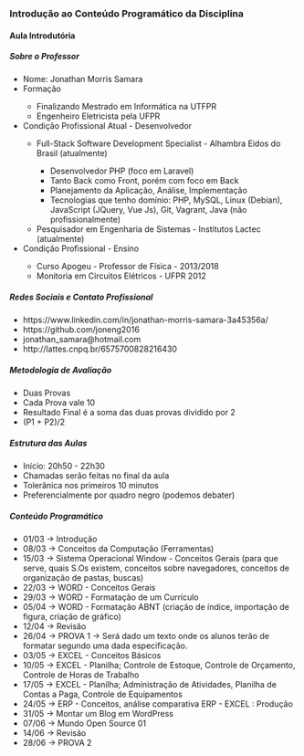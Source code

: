 <h3>Introdução ao Conteúdo Programático da Disciplina</h3>

<h4>Aula Introdutória</h4>
<h5>Sobre o Professor</h5>
<ul>
	<li>Nome: Jonathan Morris Samara</li>
	<li>Formação</li>
	<ul>
		<li>Finalizando Mestrado em Informática na UTFPR</li>
		<li>Engenheiro Eletricista pela UFPR</li>
	</ul>
	<li>Condição Profissional Atual - Desenvolvedor</li>
	<ul>
		<li>Full-Stack Software Development Specialist - Alhambra Eidos do Brasil (atualmente)</li>
		<ul>
			<li>Desenvolvedor PHP (foco em Laravel)</li>
			<li>Tanto Back como Front, porém com foco em Back</li>
			<li>Planejamento da Aplicação, Análise, Implementação</li>
			<li>Tecnologias que tenho domínio: PHP, MySQL, Linux (Debian), JavaScript (JQuery, Vue Js), Git, Vagrant, Java (não profissionalmente)</li>
		</ul>
		<li>
			Pesquisador em Engenharia de Sistemas - Institutos Lactec (atualmente)
		</li>
	</ul>	
	<li>Condição Profissional - Ensino</li>
	<ul>
		<li>Curso Apogeu - Professor de Física - 2013/2018</li>
		<li>Monitoria em Circuitos Elétricos - UFPR 2012</li>
	</ul>		
</ul>
<h5>Redes Sociais e Contato Profissional</h5>
<ul>
	<li>
		https://www.linkedin.com/in/jonathan-morris-samara-3a45356a/
	</li>
	<li>
		https://github.com/joneng2016
	</li>
	<li>
		jonathan_samara@hotmail.com
	</li>
	<li>
		 http://lattes.cnpq.br/6575700828216430
	</li>
</ul>

<h5>Metodologia de Avaliação</h5>
<ul>
	<li> Duas Provas</li>
	<li> Cada Prova vale 10</li>
	<li> Resultado Final é a soma das duas provas dividido por 2</li>
	<li> (P1 + P2)/2 </li>
</ul>

<h5>Estrutura das Aulas</h5>
<ul>
	<li>Início: 20h50 - 22h30</li>
	<li>Chamadas serão feitas no final da aula</li>
	<li>Tolerânica nos primeiros 10 minutos</li>
	<li>Preferencialmente por quadro negro (podemos debater)</li>				
</ul>

<h5>Conteúdo Programático</h5>
<ul>
	<li>01/03 -> Introdução</li>
	<li>08/03 -> Conceitos da Computação (Ferramentas) </li>
	<li>15/03 -> Sistema Operacional Window - Conceitos Gerais (para que serve, quais S.Os existem, conceitos sobre navegadores, conceitos de organização de pastas, buscas)</li>
	<li>22/03 -> WORD - Conceitos Gerais</li>
	<li>29/03 -> WORD - Formatação de um Currículo </li>
	<li>05/04 -> WORD - Formatação ABNT (criação de índice, importação de figura, criação de gráfico)</li>
	<li>12/04 -> Revisão </li>
	<li>26/04 -> PROVA 1 -> Será dado um texto onde os alunos terão de formatar segundo uma dada especificação.</li>
	<li>03/05 -> EXCEL - Conceitos Básicos </li>
	<li>10/05 -> EXCEL - Planilha; Controle de Estoque, Controle de Orçamento, Controle de Horas de Trabalho </li>
	<li>17/05 -> EXCEL - Planilha; Administração de Atividades, Planilha de Contas a Paga, Controle de Equipamentos </li>
	<li>24/05 -> ERP - Conceitos, análise comparativa ERP - EXCEL : Produção</li>
	<li>31/05 -> Montar um Blog em WordPress</li>
	<li>07/06 -> Mundo Open Source 01 </li>
	<li>14/06 -> Revisão </li>
	<li>28/06 -> PROVA 2</li>													
</ul>





